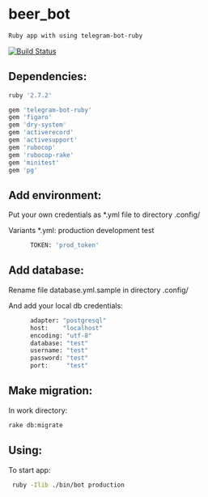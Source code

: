 # beer_bot
```sh
Ruby app with using telegram-bot-ruby 
```

[![Build Status](https://app.travis-ci.com/ikondratev/beer-bot.svg?branch=main)](https://app.travis-ci.com/github/ikondratev/beer-bot)

## Dependencies:
```sh
ruby '2.7.2'

gem 'telegram-bot-ruby'
gem 'figaro'
gem 'dry-system'
gem 'activerecord'
gem 'activesupport'
gem 'rubocop'
gem 'rubocop-rake'
gem 'minitest'
gem 'pg'
```
## Add environment:
Put your own credentials as *.yml file to directory .config/

Variants *.yml: production development test
```sh
      TOKEN: 'prod_token'
```
## Add database:
Rename file database.yml.sample in directory .config/

And add your local db credentials:

```sh
      adapter: "postgresql"
      host:    "localhost"
      encoding: "utf-8"
      database: "test"
      username: "test"
      password: "test"
      port:     "test"
```
## Make migration:
In work directory:
```sh
rake db:migrate
```
## Using:
To start app:
```sh
 ruby -Ilib ./bin/bot production
```